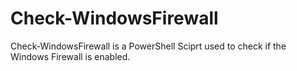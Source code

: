 # Check-WindowsFirewall
Check-WindowsFirewall is a PowerShell Sciprt used to check if the Windows Firewall is enabled.
